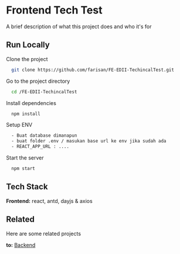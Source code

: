 
# Frontend Tech Test

A brief description of what this project does and who it's for


## Run Locally

Clone the project

```bash
  git clone https://github.com/farisan/FE-EDII-TechincalTest.git
```

Go to the project directory

```bash
  cd /FE-EDII-TechincalTest
```

Install dependencies

```bash
  npm install
```

Setup ENV

```bash
  - Buat database dimanapun
  - buat folder .env / masukan base url ke env jika sudah ada
  - REACT_APP_URL : ....
```

Start the server

```bash
  npm start
```


## Tech Stack

**Frontend:** react, antd, dayjs & axios



## Related

Here are some related projects

**to:** [Backend](https://github.com/farisan/BE-EDII-TechincalTest.git)


